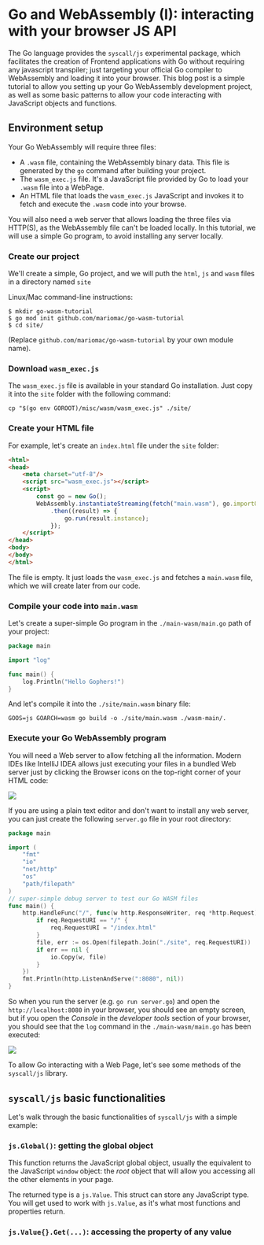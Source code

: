 Go and WebAssembly (I): interacting with your browser JS API
=====================================================

The Go language provides the `syscall/js` experimental package, which facilitates
the creation of Frontend applications with Go without requiring any javascript
transpiler; just targeting your official Go compiler to WebAssembly and loading
it into your browser. This blog post is a simple tutorial to allow you setting
up your Go WebAssembly development project, as well as some basic patterns to
allow your code interacting with JavaScript objects and functions.

## Environment setup

Your Go WebAssembly will require three files:

* A `.wasm` file, containing the WebAssembly binary data. This file is generated
  by the `go` command after building your project.
* The `wasm_exec.js` file. It's a JavaScript file provided by Go to load your
  `.wasm` file into a WebPage.
* An HTML file that loads the `wasm_exec.js` JavaScript and invokes it to fetch
  and execute the `.wasm` code into your browse.

You will also need a web server that allows loading the three files via HTTP(S),
as the WebAssembly file can't be loaded locally. In this tutorial, we will use
a simple Go program, to avoid installing any server locally.

### Create our project

We'll create a simple, Go project, and we will puth the `html`, `js` and `wasm`
files in a directory named `site`

Linux/Mac command-line instructions:

```
$ mkdir go-wasm-tutorial
$ go mod init github.com/mariomac/go-wasm-tutorial
$ cd site/
```

(Replace `github.com/mariomac/go-wasm-tutorial` by your own module name).

### Download `wasm_exec.js`

The `wasm_exec.js` file is available in your standard Go installation. Just copy
it into the `site` folder with the following command:

```
cp "$(go env GOROOT)/misc/wasm/wasm_exec.js" ./site/
```

### Create your HTML file

For example, let's create an `index.html` file under the `site` folder:

```html
<html>
<head>
    <meta charset="utf-8"/>
    <script src="wasm_exec.js"></script>
    <script>
        const go = new Go();
        WebAssembly.instantiateStreaming(fetch("main.wasm"), go.importObject)
            .then((result) => {
                go.run(result.instance);
            });
    </script>
</head>
<body>
</body>
</html>
```

The file is empty. It just loads the `wasm_exec.js` and fetches a `main.wasm`
file, which we will create later from our code.

### Compile your code into `main.wasm`

Let's create a super-simple Go program in the `./main-wasm/main.go` path of
your project:

```go
package main

import "log"

func main() {
	log.Println("Hello Gophers!")
}
```

And let's compile it into the `./site/main.wasm` binary file:

```
GOOS=js GOARCH=wasm go build -o ./site/main.wasm ./wasm-main/.
```

### Execute your Go WebAssembly program

You will need a Web server to allow fetching all the information. Modern IDEs
like IntelliJ IDEA allows just executing your files in a bundled Web server just
by clicking the Browser icons on the top-right corner of your HTML code:

![](/static/assets/2020/03/go_wasm/execute_html.png)

If you are using a plain text editor and don't want to install any web server,
you can just create the following `server.go` file in your root directory:

```go
package main

import (
	"fmt"
	"io"
	"net/http"
	"os"
	"path/filepath"
)
// super-simple debug server to test our Go WASM files
func main() {
	http.HandleFunc("/", func(w http.ResponseWriter, req *http.Request) {
		if req.RequestURI == "/" {
			req.RequestURI = "/index.html"
		}
		file, err := os.Open(filepath.Join("./site", req.RequestURI))
		if err == nil {
			io.Copy(w, file)
		}
	})
	fmt.Println(http.ListenAndServe(":8080", nil))
}
```

So when you run the server (e.g. `go run server.go`) and open the
`http://localhost:8080` in your browser, you should see an empty screen, but if
you open the _Console_ in the _developer tools_ section of your browser,
you should see that the `log` command in the `./main-wasm/main.go` has been
executed:

![](/static/assets/2020/03/go_wasm/log_console.png)

To allow Go interacting with a Web Page, let's see some methods of the `syscall/js`
library.

## `syscall/js` basic functionalities

Let's walk through the basic functionalities of `syscall/js` with a simple
example:





### `js.Global()`: getting the global object

This function returns the JavaScript global object, usually the equivalent
to the JavaScript `window` object: the _root_ object that will allow you accessing
all the other elements in your page.

The returned type is a `js.Value`. This struct can store any JavaScript type.
You will get used to work with `js.Value`, as it's what most functions and
properties return.

### `js.Value{}.Get(...)`: accessing the property of any value




 

